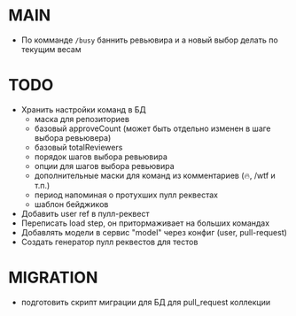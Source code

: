 # MAIN
* По комманде `/busy` баннить ревьювира и а новый выбор делать по текущим весам

# TODO
* Хранить настройки команд в БД
  - маска для репозиториев
  - базовый approveCount (может быть отдельно изменен в шаге выбора ревьювера)
  - базовый totalReviewers
  - порядок шагов выбора ревьювира
  - опции для шагов выбора ревьювира
  - дополнительные маски для команд из комментариев (:fire:, /wtf и т.п.)
  - период напоминая о протухших пулл реквестах
  - шаблон бейджиков
* Добавить user ref в пулл-реквест
* Переписать load step, он притормаживает на больших командах
* Добавлять модели в сервис "model" через конфиг (user, pull-request)
* Создать генератор пулл реквестов для тестов

# MIGRATION
* подготовить скрипт миграции для БД для pull_request коллекции

